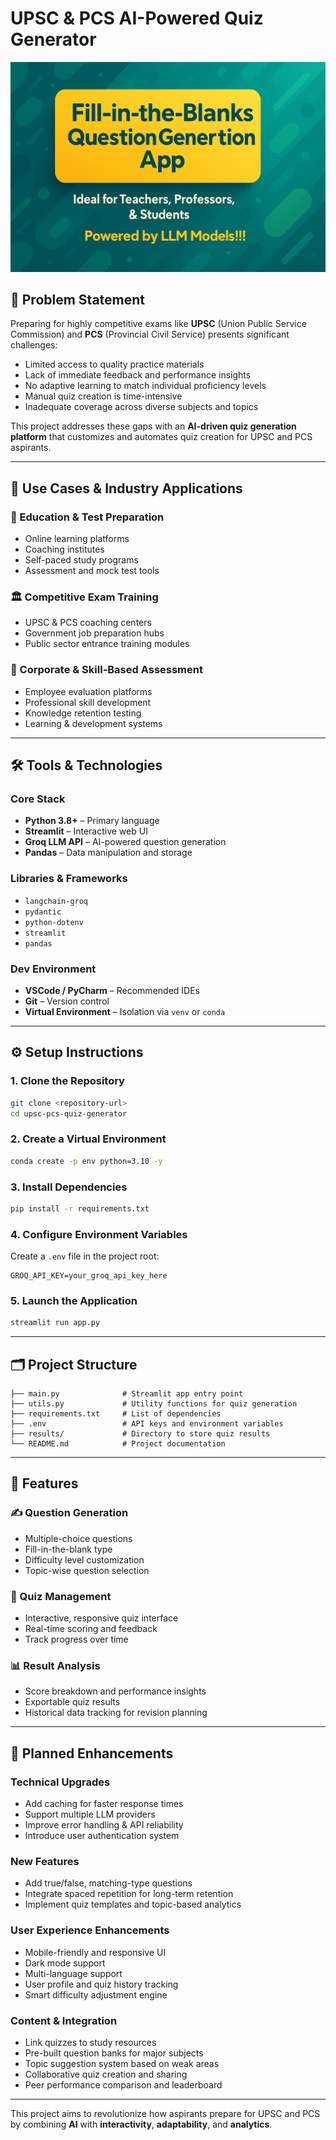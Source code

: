 # **UPSC & PCS AI-Powered Quiz Generator**

![alt text](image.png)


## 🚩 Problem Statement

Preparing for highly competitive exams like **UPSC** (Union Public Service Commission) and **PCS** (Provincial Civil Service) presents significant challenges:

* Limited access to quality practice materials
* Lack of immediate feedback and performance insights
* No adaptive learning to match individual proficiency levels
* Manual quiz creation is time-intensive
* Inadequate coverage across diverse subjects and topics

This project addresses these gaps with an **AI-driven quiz generation platform** that customizes and automates quiz creation for UPSC and PCS aspirants.

---

## 🎯 Use Cases & Industry Applications

### 🏫 Education & Test Preparation

* Online learning platforms
* Coaching institutes
* Self-paced study programs
* Assessment and mock test tools

### 🏛 Competitive Exam Training

* UPSC & PCS coaching centers
* Government job preparation hubs
* Public sector entrance training modules

### 🏢 Corporate & Skill-Based Assessment

* Employee evaluation platforms
* Professional skill development
* Knowledge retention testing
* Learning & development systems

---

## 🛠️ Tools & Technologies

### Core Stack

* **Python 3.8+** – Primary language
* **Streamlit** – Interactive web UI
* **Groq LLM API** – AI-powered question generation
* **Pandas** – Data manipulation and storage

### Libraries & Frameworks

* `langchain-groq`
* `pydantic`
* `python-dotenv`
* `streamlit`
* `pandas`

### Dev Environment

* **VSCode / PyCharm** – Recommended IDEs
* **Git** – Version control
* **Virtual Environment** – Isolation via `venv` or `conda`

---

## ⚙️ Setup Instructions

### 1. Clone the Repository

```bash
git clone <repository-url>
cd upsc-pcs-quiz-generator
```

### 2. Create a Virtual Environment

```bash
conda create -p env python=3.10 -y
```

### 3. Install Dependencies

```bash
pip install -r requirements.txt
```

### 4. Configure Environment Variables

Create a `.env` file in the project root:

```
GROQ_API_KEY=your_groq_api_key_here
```

### 5. Launch the Application

```bash
streamlit run app.py
```

---

## 🗂 Project Structure

```
├── main.py              # Streamlit app entry point
├── utils.py             # Utility functions for quiz generation
├── requirements.txt     # List of dependencies
├── .env                 # API keys and environment variables
├── results/             # Directory to store quiz results
└── README.md            # Project documentation
```

---

## 🚀 Features

### ✍️ Question Generation

* Multiple-choice questions
* Fill-in-the-blank type
* Difficulty level customization
* Topic-wise question selection

### 🧪 Quiz Management

* Interactive, responsive quiz interface
* Real-time scoring and feedback
* Track progress over time

### 📊 Result Analysis

* Score breakdown and performance insights
* Exportable quiz results
* Historical data tracking for revision planning

---

## 🔮 Planned Enhancements

### Technical Upgrades

* Add caching for faster response times
* Support multiple LLM providers
* Improve error handling & API reliability
* Introduce user authentication system

### New Features

* Add true/false, matching-type questions
* Integrate spaced repetition for long-term retention
* Implement quiz templates and topic-based analytics

### User Experience Enhancements

* Mobile-friendly and responsive UI
* Dark mode support
* Multi-language support
* User profile and quiz history tracking
* Smart difficulty adjustment engine

### Content & Integration

* Link quizzes to study resources
* Pre-built question banks for major subjects
* Topic suggestion system based on weak areas
* Collaborative quiz creation and sharing
* Peer performance comparison and leaderboard

---

This project aims to revolutionize how aspirants prepare for UPSC and PCS by combining **AI** with **interactivity**, **adaptability**, and **analytics**.



